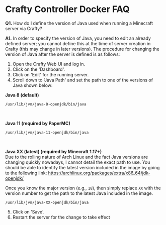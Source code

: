 # **Crafty Controller Docker FAQ**

**Q1.** How do I define the version of Java used when running a Minecraft server via Crafty?

**A1.** In order to specify the version of Java, you need to edit an already defined server; you cannot define this at the time of server creation in Crafty (this may change in later versions). The procedure for changing the version of Java after the server is defined is as follows:

1. Open the Crafty Web UI and log in.
2. Click on the 'Dashboard'.
3. Click on 'Edit' for the running server.
4. Scroll down to 'Java Path' and set the path to one of the versions of Java shown below:

**Java 8 (default)**
```
/usr/lib/jvm/java-8-openjdk/bin/java
```
<br/>

**Java 11 (required by PaperMC)**
```
/usr/lib/jvm/java-11-openjdk/bin/java
```
<br/>

**Java XX (latest) (required by Minecraft 1.17+)**<br/>
Due to the rolling nature of Arch Linux and the fact Java versions are changing quickly nowadays, I cannot detail the exact path to use. You should be able to identify the latest version included in the image by going to the following link: https://archlinux.org/packages/extra/x86_64/jdk-openjdk/<br/>

Once you know the major version (e.g., `18`), then simply replace `XX` with the version number to get the path to the latest Java included in the image.
```
/usr/lib/jvm/java-XX-openjdk/bin/java
```
5. Click on 'Save'.
6. Restart the server for the change to take effect